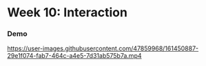 # Week 10: Interaction

### Demo
https://user-images.githubusercontent.com/47859968/161450887-29e1f074-fab7-464c-a4e5-7d31ab575b7a.mp4

